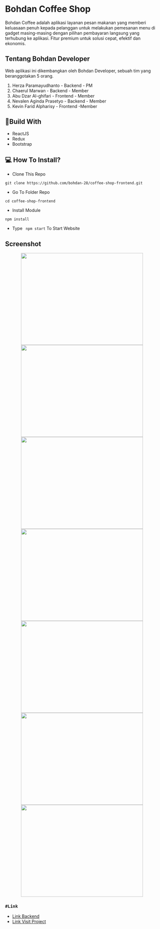 # Bohdan Coffee Shop

Bohdan Coffee adalah aplikasi layanan pesan makanan yang memberi keluasaan penuh kepada pelanggan untuk melakukan pemesanan menu di gadget masing-masing dengan pilihan pembayaran langsung yang terhubung ke aplikasi. Fitur premium untuk solusi cepat, efektif dan ekonomis.


## Tentang Bohdan Developer

Web aplikasi ini dikembangkan oleh Bohdan Developer, sebuah tim yang beranggotakan 5 orang.
1. Herza Paramayudhanto - Backend - PM
2. Chaerul Marwan - Backend - Member 
3. Abu Dzar Al-ghifari - Frontend - Member  
4. Nevalen Aginda Prasetyo - Backend - Member
5. Kevin Farid Alpharisy - Frontend -Member

## 🔖Build With
- ReactJS
- Redux
- Bootstrap

## 💻 How To Install?
- Clone This Repo
```
git clone https://github.com/bohdan-28/coffee-shop-frontend.git
```
- Go To Folder Repo
```
cd coffee-shop-frontend
```
- Install Module
```
npm install
```
- Type ``` npm start``` To Start Website

## Screenshot
<p align="center">
  <span>
    <img width="400" height="300" src="https://user-images.githubusercontent.com/68935056/119052765-4a4fd400-b9ef-11eb-9764-b6eb03a51ec7.PNG">   
    <img width="400" height="300" src="https://user-images.githubusercontent.com/74039235/114306979-e4c31a80-9b07-11eb-844d-2811ada73f9c.jpg">   
    <img width="400" height="300" src="https://user-images.githubusercontent.com/74039235/114306973-e12f9380-9b07-11eb-997d-f60aec33fed8.jpg">   
    <img width="400" height="300" src="https://user-images.githubusercontent.com/68935056/117751646-abcdb100-b23f-11eb-92fc-38b0e18352bc.png">
    <img width="400" height="300" src="https://user-images.githubusercontent.com/68935056/117751659-aff9ce80-b23f-11eb-9093-9b6b6df4dc5d.png">
   <img width="400" height="300" src="https://user-images.githubusercontent.com/68935056/117751666-b2f4bf00-b23f-11eb-8934-6f2b8c6d890a.png">
   <img width="400" height="300" src="https://user-images.githubusercontent.com/68935056/117752918-d456aa80-b241-11eb-95be-28b374c260d9.png">
  </span>
</p>

### `#Link`
- [Link Backend](https://github.com/bohdan-28/coffee-shop-backend)
- [Link Visit Project](https://coffee-shop-bohdan.netlify.app/)


